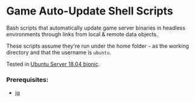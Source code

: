 # Game Auto-Update Shell Scripts
Bash scripts that automatically update game server binaries in headless environments through links from local & remote data objects.

These scripts assume they're run under the home folder `~` as the working directory and that the username is `ubuntu`.

Tested in [Ubuntu Server 18.04 bionic](http://releases.ubuntu.com/18.04.2/).


### Prerequisites:
* [jq](https://github.com/stedolan/jq/)
